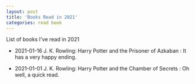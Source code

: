 ```yaml
---
layout: post
title: 'Books Read in 2021'
categories: read book
---
```


List of books I've read in 2021

- 2021-01-16 J. K. Rowling: Harry Potter and the Prisoner of Azkaban
: It has a very happy ending.

- 2021-01-01 J. K. Rowling: Harry Potter and the Chamber of Secrets
: Oh well, a quick read.

